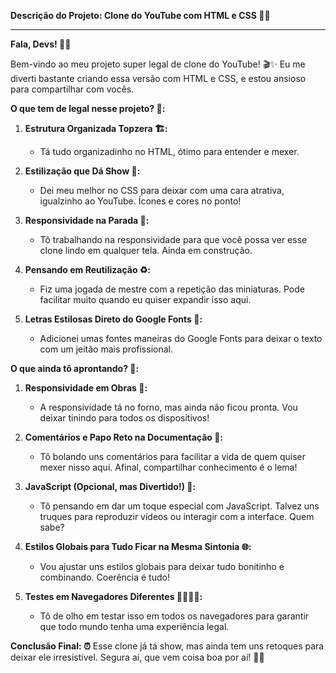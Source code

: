 **Descrição do Projeto: Clone do YouTube com HTML e CSS 🚀🎉**

---

**Fala, Devs! 👋😄**

Bem-vindo ao meu projeto super legal de clone do YouTube! 🎬✨ Eu me diverti bastante criando essa versão com HTML e CSS, e estou ansioso para compartilhar com vocês.

**O que tem de legal nesse projeto? 🌟:**

1. **Estrutura Organizada Topzera 🏗️:**
   - Tá tudo organizadinho no HTML, ótimo para entender e mexer.

2. **Estilização que Dá Show 🎨:**
   - Dei meu melhor no CSS para deixar com uma cara atrativa, igualzinho ao YouTube. Ícones e cores no ponto!

3. **Responsividade na Parada 📱:**
   - Tô trabalhando na responsividade para que você possa ver esse clone lindo em qualquer tela. Ainda em construção.

4. **Pensando em Reutilização ♻️:**
   - Fiz uma jogada de mestre com a repetição das miniaturas. Pode facilitar muito quando eu quiser expandir isso aqui.

5. **Letras Estilosas Direto do Google Fonts 🎉:**
   - Adicionei umas fontes maneiras do Google Fonts para deixar o texto com um jeitão mais profissional.

**O que ainda tô aprontando? 🚧:**

1. **Responsividade em Obras 🔄:**
   - A responsividade tá no forno, mas ainda não ficou pronta. Vou deixar tinindo para todos os dispositivos!

2. **Comentários e Papo Reto na Documentação 📝:**
   - Tô bolando uns comentários para facilitar a vida de quem quiser mexer nisso aqui. Afinal, compartilhar conhecimento é o lema!

3. **JavaScript (Opcional, mas Divertido!) 🚀:**
   - Tô pensando em dar um toque especial com JavaScript. Talvez uns truques para reproduzir vídeos ou interagir com a interface. Quem sabe?

4. **Estilos Globais para Tudo Ficar na Mesma Sintonia 🌐:**
   - Vou ajustar uns estilos globais para deixar tudo bonitinho e combinando. Coerência é tudo!

5. **Testes em Navegadores Diferentes 👩‍💻👨‍💻:**
   - Tô de olho em testar isso em todos os navegadores para garantir que todo mundo tenha uma experiência legal.

**Conclusão Final: ⏰**
Esse clone já tá show, mas ainda tem uns retoques para deixar ele irresistível. Segura aí, que vem coisa boa por aí! 🚀🌟
